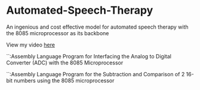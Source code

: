 # Automated-Speech-Therapy
An ingenious and cost effective model for automated speech therapy with the 8085 microprocessor as its backbone

View my video [here](https://www.youtube.com/watch?v=MREFOnZrxYo)

``:Assembly Language Program for Interfacing the Analog to Digital Converter (ADC) with the 8085 Microprocessor

``:Assembly Language Program for the Subtraction and Comparison of 2 16-bit numbers using the 8085 microprocessor
